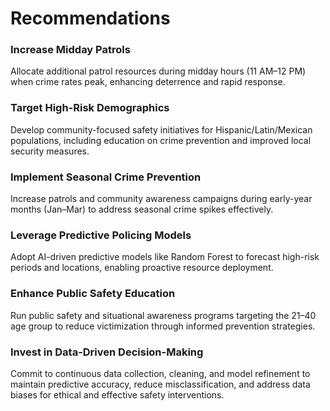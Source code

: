 # Recommendations

### Increase Midday Patrols
Allocate additional patrol resources during midday hours (11 AM–12 PM) when crime rates peak, enhancing deterrence and rapid response.

### Target High-Risk Demographics
Develop community-focused safety initiatives for Hispanic/Latin/Mexican populations, including education on crime prevention and improved local security measures.

### Implement Seasonal Crime Prevention
Increase patrols and community awareness campaigns during early-year months (Jan–Mar) to address seasonal crime spikes effectively.

### Leverage Predictive Policing Models
Adopt AI-driven predictive models like Random Forest to forecast high-risk periods and locations, enabling proactive resource deployment.

### Enhance Public Safety Education
Run public safety and situational awareness programs targeting the 21–40 age group to reduce victimization through informed prevention strategies.

### Invest in Data-Driven Decision-Making
Commit to continuous data collection, cleaning, and model refinement to maintain predictive accuracy, reduce misclassification, and address data biases for ethical and effective safety interventions.
